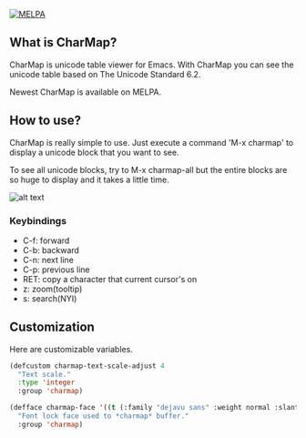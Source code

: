 [![MELPA](http://melpa.org/packages/charmap-badge.svg)](http://melpa.org/#/charmap)

## What is CharMap?

CharMap is unicode table viewer for Emacs.
With CharMap you can see the unicode table based on The Unicode Standard 6.2.

Newest CharMap is available on MELPA.

## How to use?

CharMap is really simple to use.
Just execute a command 'M-x charmap' to display a unicode block that you want to see.

To see all unicode blocks, try to M-x charmap-all but the entire blocks are so huge to display
and it takes a little time.

![alt text](https://raw.github.com/lateau/charmap/gh-pages/images/charmap.png "")

### Keybindings

* C-f: forward
* C-b: backward
* C-n: next line
* C-p: previous line
* RET: copy a character that current cursor's on
* z: zoom(tooltip)
* s: search(NYI)

## Customization

Here are customizable variables.

```cl
(defcustom charmap-text-scale-adjust 4
  "Text scale."
  :type 'integer
  :group 'charmap)

(defface charmap-face '((t (:family "dejavu sans" :weight normal :slant normal :underline nil)))
  "Font lock face used to *charmap* buffer."
  :group 'charmap)
```
